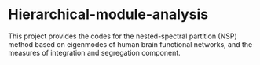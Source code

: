 # Hierarchical-module-analysis
This project provides the codes for the nested-spectral partition (NSP) method based on eigenmodes of human brain functional networks, and the measures of integration and segregation component.
